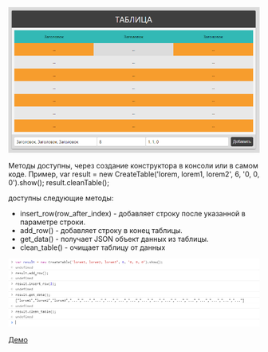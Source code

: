 ![alt text](images/img.jpg)

Методы доступны, через создание конструктора в консоли или в самом коде.
Пример,
var result = new CreateTable('lorem, lorem1, lorem2', 6, '0, 0, 0').show();
result.cleanTable();

доступны следующие методы:
- insert_row(row_after_index) - добавляет строку после указанной в параметре строки.
- add_row() - добавляет строку в конец таблицы.
- get_data() - получает JSON объект данных из таблицы.
- clean_table() - очищает таблицу от данных

![alt text](images/img1.jpg)

[Демо](http://snvoke.github.io/table/)
